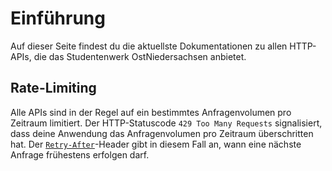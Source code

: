 # Einführung

Auf dieser Seite findest du die aktuellste Dokumentationen zu allen HTTP-APIs, die das Studentenwerk OstNiedersachsen anbietet.

## Rate-Limiting

Alle APIs sind in der Regel auf ein bestimmtes Anfragenvolumen pro Zeitraum limitiert. Der HTTP-Statuscode `429 Too Many Requests`
signalisiert, dass deine Anwendung das Anfragenvolumen pro Zeitraum überschritten hat.
Der [`Retry-After`](https://developer.mozilla.org/en-US/docs/Web/HTTP/Headers/Retry-After)-Header gibt in diesem Fall an, wann
eine nächste Anfrage frühestens erfolgen darf.
